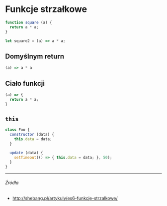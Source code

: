 # Funkcje strzałkowe


```js
function square (a) {
  return a * a;
}

let square2 = (a) => a * a;
```


## Domyślnym return

```js
(a) => a * a
```

## Ciało funkcji

```js
(a) => {
  return a * a;
}
```

## `this`

```js
class Foo {
  constructor (data) {
    this.data = data;
  }

  update (data) {
    setTimeout(() => { this.data = data; }, 50);
  }
}
```

---

###### Źródła

* http://shebang.pl/artykuly/es6-funkcje-strzalkowe/

